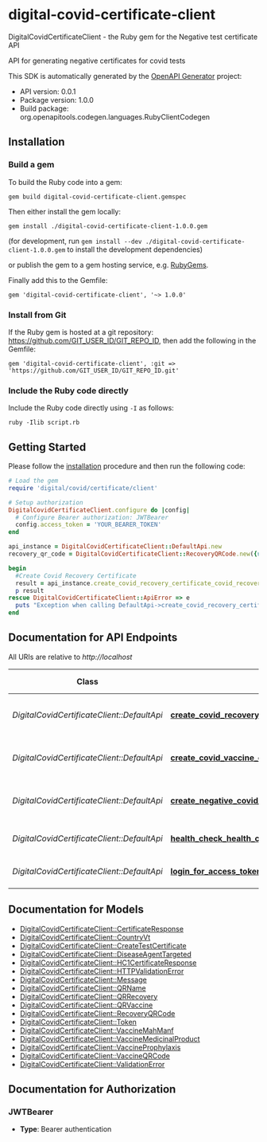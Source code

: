 # digital-covid-certificate-client

DigitalCovidCertificateClient - the Ruby gem for the Negative test certificate API

API for generating negative certificates for covid tests

This SDK is automatically generated by the [OpenAPI Generator](https://openapi-generator.tech) project:

- API version: 0.0.1
- Package version: 1.0.0
- Build package: org.openapitools.codegen.languages.RubyClientCodegen

## Installation

### Build a gem

To build the Ruby code into a gem:

```shell
gem build digital-covid-certificate-client.gemspec
```

Then either install the gem locally:

```shell
gem install ./digital-covid-certificate-client-1.0.0.gem
```

(for development, run `gem install --dev ./digital-covid-certificate-client-1.0.0.gem` to install the development dependencies)

or publish the gem to a gem hosting service, e.g. [RubyGems](https://rubygems.org/).

Finally add this to the Gemfile:

    gem 'digital-covid-certificate-client', '~> 1.0.0'

### Install from Git

If the Ruby gem is hosted at a git repository: https://github.com/GIT_USER_ID/GIT_REPO_ID, then add the following in the Gemfile:

    gem 'digital-covid-certificate-client', :git => 'https://github.com/GIT_USER_ID/GIT_REPO_ID.git'

### Include the Ruby code directly

Include the Ruby code directly using `-I` as follows:

```shell
ruby -Ilib script.rb
```

## Getting Started

Please follow the [installation](#installation) procedure and then run the following code:

```ruby
# Load the gem
require 'digital/covid/certificate/client'

# Setup authorization
DigitalCovidCertificateClient.configure do |config|
  # Configure Bearer authorization: JWTBearer
  config.access_token = 'YOUR_BEARER_TOKEN'
end

api_instance = DigitalCovidCertificateClient::DefaultApi.new
recovery_qr_code = DigitalCovidCertificateClient::RecoveryQRCode.new({ver: '1.3.0', nam: DigitalCovidCertificateClient::QRName.new({fn: 'Murphy Gunne', gn: 'Joseph', fnt: 'MURPHY<GUNNE', gnt: 'JOSEPH'}), dob: '1979-04-13', r: [DigitalCovidCertificateClient::QRRecovery.new({fr: Date.parse('Mon Jun 14 01:00:00 IST 2021'), df: Date.parse('Mon Jun 14 01:00:00 IST 2021'), du: Date.parse('Mon Jun 14 01:00:00 IST 2021'), tg: DigitalCovidCertificateClient::DiseaseAgentTargeted::N840539006, co: DigitalCovidCertificateClient::CountryVt::AD, is: 'Government of Ireland', ci: 'IE:123:TBA'})]}) # RecoveryQRCode |

begin
  #Create Covid Recovery Certificate
  result = api_instance.create_covid_recovery_certificate_covid_recovery_certificate_post(recovery_qr_code)
  p result
rescue DigitalCovidCertificateClient::ApiError => e
  puts "Exception when calling DefaultApi->create_covid_recovery_certificate_covid_recovery_certificate_post: #{e}"
end

```

## Documentation for API Endpoints

All URIs are relative to *http://localhost*

Class | Method | HTTP request | Description
------------ | ------------- | ------------- | -------------
*DigitalCovidCertificateClient::DefaultApi* | [**create_covid_recovery_certificate_covid_recovery_certificate_post**](docs/DefaultApi.md#create_covid_recovery_certificate_covid_recovery_certificate_post) | **POST** /covid-recovery-certificate/ | Create Covid Recovery Certificate
*DigitalCovidCertificateClient::DefaultApi* | [**create_covid_vaccine_certificate_covid_vaccine_certificate_post**](docs/DefaultApi.md#create_covid_vaccine_certificate_covid_vaccine_certificate_post) | **POST** /covid-vaccine-certificate/ | Create Covid Vaccine Certificate
*DigitalCovidCertificateClient::DefaultApi* | [**create_negative_covid_certificate_covid_test_certificate_post**](docs/DefaultApi.md#create_negative_covid_certificate_covid_test_certificate_post) | **POST** /covid-test-certificate/ | Create Negative Covid Certificate
*DigitalCovidCertificateClient::DefaultApi* | [**health_check_health_check_get**](docs/DefaultApi.md#health_check_health_check_get) | **GET** /health-check/ | Health Check
*DigitalCovidCertificateClient::DefaultApi* | [**login_for_access_token_token_post**](docs/DefaultApi.md#login_for_access_token_token_post) | **POST** /token/ | Login For Access Token


## Documentation for Models

 - [DigitalCovidCertificateClient::CertificateResponse](docs/CertificateResponse.md)
 - [DigitalCovidCertificateClient::CountryVt](docs/CountryVt.md)
 - [DigitalCovidCertificateClient::CreateTestCertificate](docs/CreateTestCertificate.md)
 - [DigitalCovidCertificateClient::DiseaseAgentTargeted](docs/DiseaseAgentTargeted.md)
 - [DigitalCovidCertificateClient::HC1CertificateResponse](docs/HC1CertificateResponse.md)
 - [DigitalCovidCertificateClient::HTTPValidationError](docs/HTTPValidationError.md)
 - [DigitalCovidCertificateClient::Message](docs/Message.md)
 - [DigitalCovidCertificateClient::QRName](docs/QRName.md)
 - [DigitalCovidCertificateClient::QRRecovery](docs/QRRecovery.md)
 - [DigitalCovidCertificateClient::QRVaccine](docs/QRVaccine.md)
 - [DigitalCovidCertificateClient::RecoveryQRCode](docs/RecoveryQRCode.md)
 - [DigitalCovidCertificateClient::Token](docs/Token.md)
 - [DigitalCovidCertificateClient::VaccineMahManf](docs/VaccineMahManf.md)
 - [DigitalCovidCertificateClient::VaccineMedicinalProduct](docs/VaccineMedicinalProduct.md)
 - [DigitalCovidCertificateClient::VaccineProphylaxis](docs/VaccineProphylaxis.md)
 - [DigitalCovidCertificateClient::VaccineQRCode](docs/VaccineQRCode.md)
 - [DigitalCovidCertificateClient::ValidationError](docs/ValidationError.md)


## Documentation for Authorization


### JWTBearer

- **Type**: Bearer authentication


